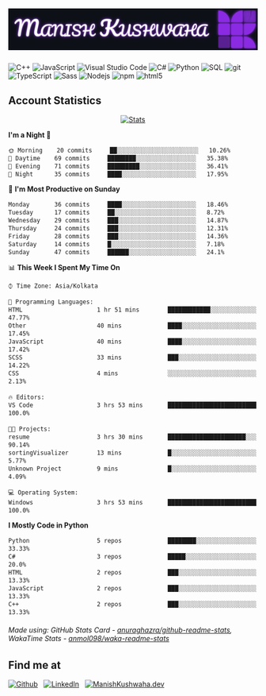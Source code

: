 # [![header](./header.svg)](https://manishkushwaha.dev)

<p>
    <img alt="C++" src="https://img.shields.io/badge/-C%2B%2B-00427e?style=flat-square&logo=C%2B%2B&logoColor=white" />
    <img alt="JavaScript" src="https://img.shields.io/badge/-JavaScript-e19f2a?style=flat-square&logo=JavaScript&logoColor=white" />
    <img alt="Visual Studio Code" src="https://img.shields.io/badge/-Visual%20Studio%20Code-0176c5?style=flat-square&logo=visual-studio-code&logoColor=white" />
    <img alt="C#" src="https://img.shields.io/badge/-C%23-2f0073?style=flat-square&logo=C%2B%2B&logoColor=white" />
    <img alt="Python" src="https://img.shields.io/badge/-Python-356c9c?style=flat-square&logo=python&logoColor=white" />
    <img alt="SQL" src="https://img.shields.io/badge/-SQL-de8a03?style=flat-square&logo=mysql&logoColor=white" />
    <img alt="git" src="https://img.shields.io/badge/-Git-e94f32?style=flat-square&logo=git&logoColor=white" />
    <img alt="TypeScript" src="https://img.shields.io/badge/-TypeScript-0077c6?style=flat-square&logo=typescript&logoColor=white" />
    <img alt="Sass" src="https://img.shields.io/badge/-Sass-c76496?style=flat-square&logo=sass&logoColor=white" />
    <img alt="Nodejs" src="https://img.shields.io/badge/-Nodejs-519a41?style=flat-square&logo=Node.js&logoColor=white" />
    <img alt="npm" src="https://img.shields.io/badge/-NPM-c53635?style=flat-square&logo=npm&logoColor=white" />
    <img alt="html5" src="https://img.shields.io/badge/-HTML5-de4b25?style=flat-square&logo=html5&logoColor=white" />
</p>

## Account Statistics

<p align="center"> <a href="https://github-readme-stats.vercel.app/api?username=tzmanish&include_all_commits=true&count_private=true">
    <img src="https://github-readme-stats.vercel.app/api?username=tzmanish&include_all_commits=true&count_private=true&hide=stars,prs&show_icons=true&hide_title=true" alt="Stats" style="max-width:100%">
</a> </p>

<!--START_SECTION:waka-->
**I'm a Night 🦉** 

```text
🌞 Morning    20 commits     ██░░░░░░░░░░░░░░░░░░░░░░░   10.26% 
🌆 Daytime    69 commits     ████████░░░░░░░░░░░░░░░░░   35.38% 
🌃 Evening    71 commits     █████████░░░░░░░░░░░░░░░░   36.41% 
🌙 Night      35 commits     ████░░░░░░░░░░░░░░░░░░░░░   17.95%

```
📅 **I'm Most Productive on Sunday** 

```text
Monday       36 commits     ████░░░░░░░░░░░░░░░░░░░░░   18.46% 
Tuesday      17 commits     ██░░░░░░░░░░░░░░░░░░░░░░░   8.72% 
Wednesday    29 commits     ███░░░░░░░░░░░░░░░░░░░░░░   14.87% 
Thursday     24 commits     ███░░░░░░░░░░░░░░░░░░░░░░   12.31% 
Friday       28 commits     ███░░░░░░░░░░░░░░░░░░░░░░   14.36% 
Saturday     14 commits     █░░░░░░░░░░░░░░░░░░░░░░░░   7.18% 
Sunday       47 commits     ██████░░░░░░░░░░░░░░░░░░░   24.1%

```


📊 **This Week I Spent My Time On** 

```text
⌚︎ Time Zone: Asia/Kolkata

💬 Programming Languages: 
HTML                     1 hr 51 mins        ████████████░░░░░░░░░░░░░   47.77% 
Other                    40 mins             ████░░░░░░░░░░░░░░░░░░░░░   17.45% 
JavaScript               40 mins             ████░░░░░░░░░░░░░░░░░░░░░   17.42% 
SCSS                     33 mins             ███░░░░░░░░░░░░░░░░░░░░░░   14.22% 
CSS                      4 mins              ░░░░░░░░░░░░░░░░░░░░░░░░░   2.13%

🔥 Editors: 
VS Code                  3 hrs 53 mins       █████████████████████████   100.0%

🐱‍💻 Projects: 
resume                   3 hrs 30 mins       ██████████████████████░░░   90.14% 
sortingVisualizer        13 mins             █░░░░░░░░░░░░░░░░░░░░░░░░   5.77% 
Unknown Project          9 mins              █░░░░░░░░░░░░░░░░░░░░░░░░   4.09%

💻 Operating System: 
Windows                  3 hrs 53 mins       █████████████████████████   100.0%

```

**I Mostly Code in Python** 

```text
Python                   5 repos             ████████░░░░░░░░░░░░░░░░░   33.33% 
C#                       3 repos             █████░░░░░░░░░░░░░░░░░░░░   20.0% 
HTML                     2 repos             ███░░░░░░░░░░░░░░░░░░░░░░   13.33% 
JavaScript               2 repos             ███░░░░░░░░░░░░░░░░░░░░░░   13.33% 
C++                      2 repos             ███░░░░░░░░░░░░░░░░░░░░░░   13.33%

```



<!--END_SECTION:waka-->

###### Made using: GitHub Stats Card - [anuraghazra/github-readme-stats](https://github.com/anuraghazra/github-readme-stats), WakaTime Stats - [anmol098/waka-readme-stats](https://github.com/anmol098/waka-readme-stats)

## Find me at

[![Github](https://img.shields.io/badge/github-tzmanish-black?logo=github&style=for-the-badge)](https://github.com/tzmanish)
&nbsp;
[![LinkedIn](https://img.shields.io/badge/linkedin-tzman-0077b5?logo=linkedin&style=for-the-badge)](https://www.linkedin.com/in/tzman)
&nbsp;
[![ManishKushwaha.dev](https://img.shields.io/badge/more-ManishKushwaha.dev-red?logo=internet%20explorer&style=for-the-badge)](https://manishkushwaha.dev)
